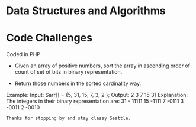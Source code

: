# Data Structures and Algorithms
# Code Challenges
Coded in PHP

* Given an array of positive numbers, sort the array in ascending order of count of set of bits in binary representation.

- Return those numbers in the sorted cardinality way.

Example:
Input: $arr[] = {5, 31, 15, 7, 3, 2 };
Output: 2 3 7 15 31
Explanation:
The integers in their binary representation are:
31 - 11111
15 -1111
7  -0111
3  -0011
2  -0010

```
Thanks for stopping by and stay classy Seattle.
```